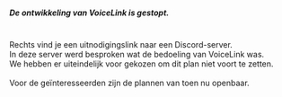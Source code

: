 ##### De ontwikkeling van VoiceLink is gestopt.

<br>
Rechts vind je een uitnodigingslink naar een Discord-server.<br>
In deze server werd besproken wat de bedoeling van VoiceLink was.<br>
We hebben er uiteindelijk voor gekozen om dit plan niet voort te zetten.<br>
<br>Voor de geïnteresseerden zijn de plannen van toen nu openbaar.
